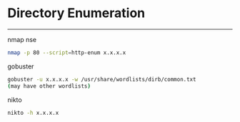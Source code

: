 # Directory Enumeration

---



nmap nse

~~~bash
nmap -p 80 --script=http-enum x.x.x.x
~~~



gobuster

~~~bash
gobuster -u x.x.x.x -w /usr/share/wordlists/dirb/common.txt
(may have other wordlists)
~~~



nikto

~~~bash
nikto -h x.x.x.x
~~~








